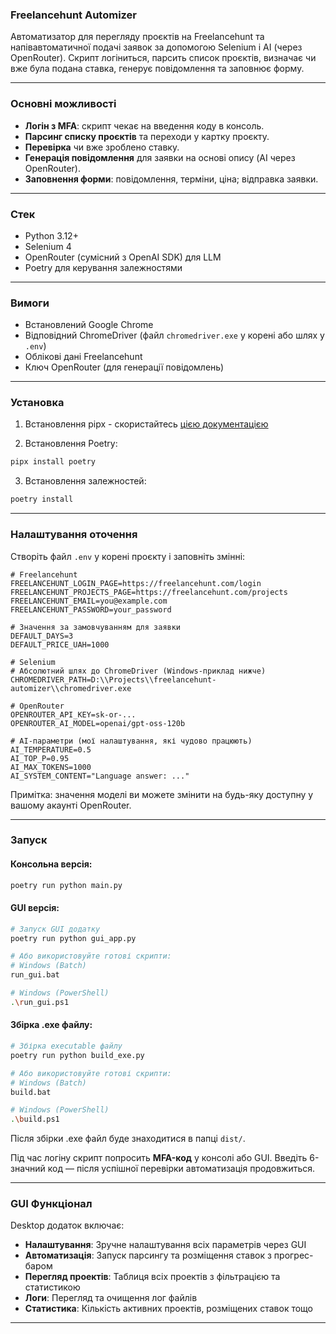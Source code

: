 ### Freelancehunt Automizer

Автоматизатор для перегляду проєктів на Freelancehunt та напівавтоматичної подачі заявок за допомогою Selenium і AI (через OpenRouter). Скрипт логіниться, парсить список проєктів, визначає чи вже була подана ставка, генерує повідомлення та заповнює форму.

---

### Основні можливості
- **Логін з MFA**: скрипт чекає на введення коду в консоль.
- **Парсинг списку проєктів** та переходи у картку проєкту.
- **Перевірка** чи вже зроблено ставку.
- **Генерація повідомлення** для заявки на основі опису (AI через OpenRouter).
- **Заповнення форми**: повідомлення, терміни, ціна; відправка заявки.

---

### Стек
- Python 3.12+
- Selenium 4
- OpenRouter (сумісний з OpenAI SDK) для LLM
- Poetry для керування залежностями

---

### Вимоги
- Встановлений Google Chrome
- Відповідний ChromeDriver (файл `chromedriver.exe` у корені або шлях у `.env`)
- Облікові дані Freelancehunt
- Ключ OpenRouter (для генерації повідомлень)

---

### Установка

1. Встановлення pipx - скористайтесь <a href="https://pipx.pypa.io/stable/installation/">цією документацією</a>

2. Встановлення Poetry:
```bash
pipx install poetry
```

3. Встановлення залежностей:
```bash
poetry install
```

---

### Налаштування оточення
Створіть файл `.env` у корені проєкту і заповніть змінні:
```env
# Freelancehunt
FREELANCEHUNT_LOGIN_PAGE=https://freelancehunt.com/login
FREELANCEHUNT_PROJECTS_PAGE=https://freelancehunt.com/projects
FREELANCEHUNT_EMAIL=you@example.com
FREELANCEHUNT_PASSWORD=your_password

# Значення за замовчуванням для заявки
DEFAULT_DAYS=3
DEFAULT_PRICE_UAH=1000

# Selenium
# Абсолютний шлях до ChromeDriver (Windows-приклад нижче)
CHROMEDRIVER_PATH=D:\\Projects\\freelancehunt-automizer\\chromedriver.exe

# OpenRouter
OPENROUTER_API_KEY=sk-or-...
OPENROUTER_AI_MODEL=openai/gpt-oss-120b 

# AI-параметри (мої налаштування, які чудово працюють)
AI_TEMPERATURE=0.5
AI_TOP_P=0.95
AI_MAX_TOKENS=1000
AI_SYSTEM_CONTENT="Language answer: ..."
```

Примітка: значення моделі ви можете змінити на будь-яку доступну у вашому акаунті OpenRouter.

---

### Запуск

#### Консольна версія:
```bash
poetry run python main.py
```

#### GUI версія:
```bash
# Запуск GUI додатку
poetry run python gui_app.py

# Або використовуйте готові скрипти:
# Windows (Batch)
run_gui.bat

# Windows (PowerShell)
.\run_gui.ps1
```

#### Збірка .exe файлу:
```bash
# Збірка executable файлу
poetry run python build_exe.py

# Або використовуйте готові скрипти:
# Windows (Batch)
build.bat

# Windows (PowerShell)
.\build.ps1
```

Після збірки .exe файл буде знаходитися в папці `dist/`.

Під час логіну скрипт попросить **MFA-код** у консолі або GUI. Введіть 6-значний код — після успішної перевірки автоматизація продовжиться.

---

### GUI Функціонал

Desktop додаток включає:

- **Налаштування**: Зручне налаштування всіх параметрів через GUI
- **Автоматизація**: Запуск парсингу та розміщення ставок з прогрес-баром
- **Перегляд проектів**: Таблиця всіх проектів з фільтрацією та статистикою
- **Логи**: Перегляд та очищення лог файлів
- **Статистика**: Кількість активних проектів, розміщених ставок тощо

---


